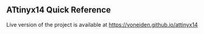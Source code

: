 ATtinyx14 Quick Reference
---

Live version of the project is available at https://voneiden.github.io/attinyx14

